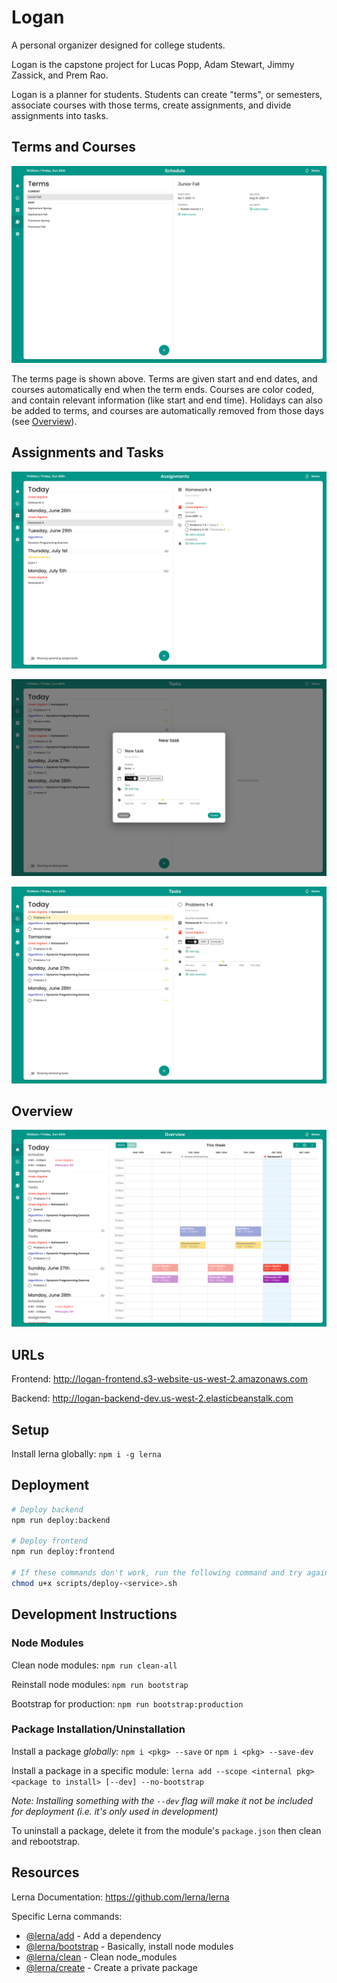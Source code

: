 # Logan

A personal organizer designed for college students.

Logan is the capstone project for Lucas Popp, Adam Stewart, Jimmy Zassick, and Prem Rao.

Logan is a planner for students. Students can create "terms", or semesters, associate courses with those terms, create assignments, and divide assignments into tasks.

## Terms and Courses

![Terms](./screenshots/Terms.png)

The terms page is shown above. Terms are given start and end dates, and courses automatically end when the term ends. Courses are color coded, and contain relevant information (like start and end time). Holidays can also be added to terms, and courses are automatically removed from those days (see [Overview](#overview)).

## Assignments and Tasks
![Assignments overview](./screenshots/Assignments.png)

![New task](./screenshots/Newtask.png)

![Task and assignments](./screenshots/Tasks.png)

## Overview

![Calendar View](./screenshots/Overview.png)

## URLs

Frontend: http://logan-frontend.s3-website-us-west-2.amazonaws.com

Backend: http://logan-backend-dev.us-west-2.elasticbeanstalk.com

## Setup

Install lerna globally: `npm i -g lerna`

## Deployment

```bash
# Deploy backend
npm run deploy:backend

# Deploy frontend
npm run deploy:frontend

# If these commands don't work, run the following command and try again
chmod u+x scripts/deploy-<service>.sh
```

## Development Instructions

### Node Modules

Clean node modules: `npm run clean-all`

Reinstall node modules: `npm run bootstrap`

Bootstrap for production: `npm run bootstrap:production`

### Package Installation/Uninstallation

Install a package _globally:_ `npm i <pkg> --save` or `npm i <pkg> --save-dev`

Install a package in a specific module: `lerna add --scope <internal pkg> <package to install> [--dev] --no-bootstrap`

*Note: Installing something with the `--dev` flag will make it not be included for deployment (i.e. it's only used in development)*

To uninstall a package, delete it from the module's `package.json` then clean and rebootstrap.

## Resources

Lerna Documentation: https://github.com/lerna/lerna

Specific Lerna commands:
- [@lerna/add](https://github.com/lerna/lerna/tree/master/commands/add#readme) - Add a dependency
- [@lerna/bootstrap](https://github.com/lerna/lerna/tree/master/commands/bootstrap#readme) - Basically, install node modules
- [@lerna/clean](https://github.com/lerna/lerna/tree/master/commands/clean#readme) - Clean node_modules
- [@lerna/create](https://github.com/lerna/lerna/tree/master/commands/create#readme) - Create a private package

